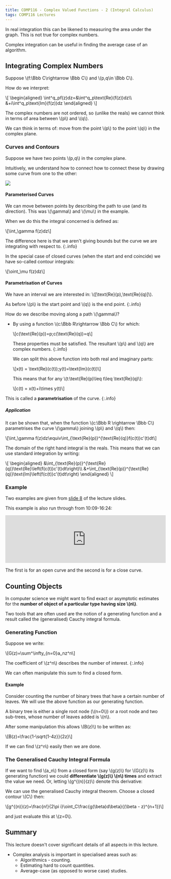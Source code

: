 ```yaml
---
title: COMP116 - Complex Valued Functions - 2 (Integral Calculus)
tags: COMP116 Lectures
---
```

In real integration this can be likened to measuring the area under the graph. This is not true for complex numbers.

Complex integration can be useful in finding the average case of an algorithm.

## Integrating Complex Numbers
Suppose &#92;(f:\Bbb C\rightarrow \Bbb C&#92;) and &#92;(p,q\in \Bbb C&#92;).

How do we interpret:

&#92;[
\begin{aligned}
\int^q_pf(z)dz=&\int^q_p\text{Re}(f(z))dz&#92;&#92;
&+i\int^q_p\text{Im}(f(z))dz
\end{aligned}
&#92;]

The complex numbers are not ordered, so (unlike the reals) we cannot think in terms of area between &#92;(p&#92;) and &#92;(q&#92;).

We can think in terms of: move from the point &#92;(p&#92;) to the point &#92;(q&#92;) in the complex plane.

### Curves and Contours
Suppose we have  two points &#92;(p,q&#92;) in the complex plane.

Intuitively, we understand how to connect how to connect these by drawing some curve from one to the other:

![]({{site.baseurl}}/assets/comp116/lectures/2021-03-04-3.png)

#### Parameterised Curves
We can move between points by describing the path to use (and its direction). This was &#92;(\gamma&#92;) and &#92;(\mu&#92;) in the example.

When we do this the integral concerned is defined as:

&#92;[\int_\gamma f(z)dz&#92;]

The difference here is that we aren't giving bounds but the curve we are integrating with respect to.
{:.info}

In the special case of closed curves (when the start and end coincide) we have so-called contour integrals:

&#92;[\oint_\mu f(z)dz&#92;]

#### Parametrisation of Curves
We have an interval we are interested in: &#92;([\text{Re}(p),\text{Re}(q)]&#92;).

As before &#92;(p&#92;) is the start point and &#92;(q&#92;) is the end point.
{:.info}

How do we describe moving along a path &#92;(\gamma&#92;)?

* By using a function &#92;(c:\Bbb R\rightarrow \Bbb C&#92;) for which:
	
	&#92;[c(\text{Re}(p))=p;c(\text{Re}(q))=q&#92;]
	
	These properties must be satisfied. The resultant &#92;(p&#92;) and &#92;(q&#92;) are complex numbers.
	{:.info}
	
	We can split this above function into both real and imaginary parts:
	
	&#92;[x(t) = \text{Re}(c(t));y(t)=\text{Im}(c(t))&#92;]
	
	This means that for any &#92;(t:\text{Re}(p)\leq t\leq \text{Re}(q)&#92;):
	
	&#92;[c(t) = x(t)+i\times y(t)&#92;]
	
This is called a **parametrisation** of the curve.
{:.info}

##### Application
It can be shown that, when the function &#92;(c:\Bbb R \rightarrow \Bbb C&#92;) parametrises the curve &#92;(\gamma&#92;) joining &#92;(p&#92;) and &#92;(q&#92;) then:

&#92;[\int_\gamma f(z)dz\equiv\int&#95;&#123;\text{Re}(p)}^{\text{Re}(q)}f(c(t))c'(t)dt&#92;]

The domain of the right hand integral is the reals. This means that we can use standard integration by writing:

&#92;[
\begin{aligned}
&\int&#95;&#123;\text{Re}(p)}^{\text{Re}(q)}\text{Re}\left(f(c(t))c'(t)dt\right)&#92;&#92;
&+\int&#95;&#123;\text{Re}(p)}^{\text{Re}(q)}\text{Im}\left(f(c(t))c'(t)dt\right)
\end{aligned}
&#92;]

### Example
Two examples are given from [slide 8]({{site.baseurl}}/assets/comp116/lectures/2021-03-04-3.pdf) of the lecture slides.

This example is also run through from 10:09-16:24:

<iframe width="100%" src="https://www.youtube.com/embed/mhwHQ5oiVHM?start=609" frameborder="0" allow="accelerometer; autoplay; clipboard-write; encrypted-media; gyroscope; picture-in-picture" allowfullscreen></iframe>

The first is for an open curve and the second is for a close curve.

## Counting Objects
In computer science we might want to find exact or asymptotic estimates for the **number of object of a particular type having size &#92;(n&#92;)**.

Two tools that are often used are the notion of a generating function and a result called the (generalised) Cauchy integral formula.

### Generating Function
Suppose we write:

&#92;[G(z)=\sum^\infty&#95;&#123;n=0}a_nz^n&#92;]

The coefficient of &#92;(z^n&#92;) describes the number of interest.
{:.info}

We can often manipulate this sum to find a closed form.

#### Example
Consider counting the number of binary trees that have a certain number of leaves. We will use the above function as our generating function.

A binary tree is either a single root node (&#92;(n=0&#92;)) or a root node and two sub-trees, whose number of leaves added is &#92;(n&#92;).

After some manipulation this allows &#92;(B(z)&#92;) to be written as:

&#92;[B(z)=\frac{1-\sqrt{1-4z}}{2z}&#92;]

If we can find &#92;(z^n&#92;) easily then we are done.

### The Generalised Cauchy Integral Formula
If we want to find &#92;(a_n&#92;) from a closed form (say &#92;(g(z)&#92;) for &#92;(G(z)&#92;) its generating function) we could **differentiate &#92;(g(z)&#92;) &#92;(n&#92;) times** and extract the value we need. Or, letting &#92;(g^{(n)}(z)&#92;) denote this derivative:

We can use the generalised Cauchy integral theorem. Choose a closed contour &#92;(C&#92;) then:

&#92;[g^{(n)}(z)=\frac{n!}{2\pi i}\oint_C\frac{g(\beta)d\beta}{(\beta - z)^{n+1}}&#92;]

and just evaluate this at &#92;(z=0&#92;).

## Summary
This lecture doesn't cover significant details of all aspects in this lecture.

* Complex analysis is important in specialised areas such as:
	* Algorithmics - counting.
	* Estimating hard to count quantities.
	* Average-case (as opposed to worse case) studies.
